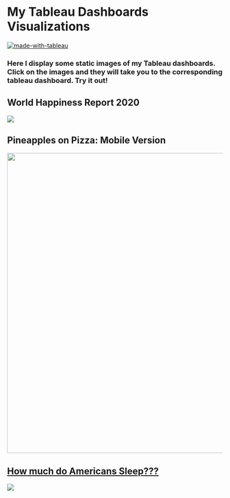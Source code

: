 # My Tableau Dashboards Visualizations
[![made-with-tableau](https://img.shields.io/badge/Made%20with-Tableau-lightblue.svg)](https://www.tableau.com/)


### Here I display some static images of my Tableau dashboards.  Click on the images and they will take you to the corresponding tableau dashboard. Try it out! ###

## World Happiness Report 2020
[![](/images/World_Happiness_Report.png)](https://public.tableau.com/profile/teyang.lau#!/vizhome/HowHappyAreWe_15897258564380/Dashboard1)

## Pineapples on Pizza: Mobile Version
<a href="https://public.tableau.com/profile/teyang.lau#!/vizhome/PizzaonPineapples/Dashboard2"><img src='images/pineapples.jpg' height = 700>

## How much do Americans Sleep???
[![](/images/Americans_Sleep.png)](https://public.tableau.com/profile/teyang.lau#!/vizhome/HowMuchDoAmericansSleep_15896996918370/Dashboard1?publish=yes)
